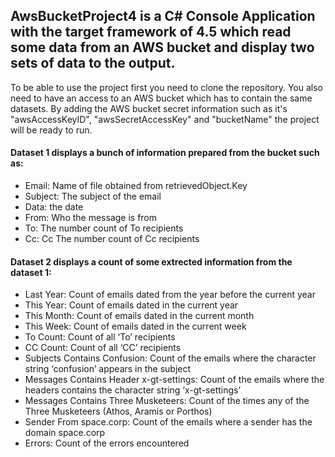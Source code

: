 ## AwsBucketProject4 is a C# Console Application with the target framework of 4.5 which read some data from an AWS bucket and display two sets of data to the output. 
To be able to use the project first you need to clone the repository.
You also need to have an access to an AWS bucket which has to contain the same datasets.
By adding the AWS bucket secret information such as it's "awsAccessKeyID", "awsSecretAccessKey" and "bucketName" the project will be ready to run.



#### Dataset 1 displays a bunch of information prepared from the bucket such as:

- Email:       Name of file obtained from retrievedObject.Key
- Subject:     The subject of the email
- Data:        the date
- From:        Who the message is from
- To:          The number count of To recipients
- Cc:          Cc The number count of Cc recipients
 
 

#### Dataset 2 displays a count of some extrected information from the dataset 1:

- Last Year:                                Count of emails dated from the year before the current year
- This Year:                                Count of emails dated in the current year
- This Month:                               Count of emails dated in the current month
- This Week:                                Count of emails dated in the current week
- To Count:                                 Count of all ‘To’ recipients
- CC Count:                                 Count of all ‘CC’ recipients
- Subjects Contains Confusion:              Count of the emails where the character string ‘confusion’ appears in the subject
- Messages Contains Header x-gt-settings:   Count of the emails where the headers contains the character string ‘x-gt-settings’
- Messages Contains Three Musketeers:       Count of the times any of the Three Musketeers (Athos, Aramis or Porthos)
- Sender From space.corp:                   Count of the emails where a sender has the domain space.corp
- Errors:                                   Count of the errors encountered
